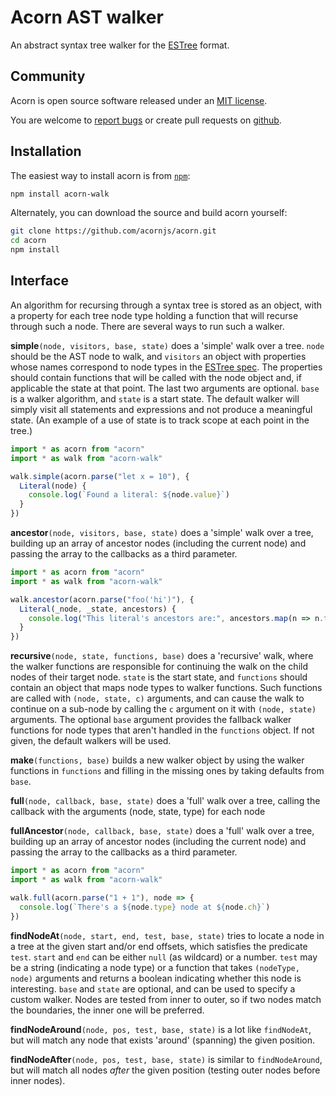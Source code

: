 # Acorn AST walker

An abstract syntax tree walker for the
[ESTree](https://github.com/estree/estree) format.

## Community

Acorn is open source software released under an
[MIT license](https://github.com/acornjs/acorn/blob/master/acorn-walk/LICENSE).

You are welcome to
[report bugs](https://github.com/acornjs/acorn/issues) or create pull
requests on [github](https://github.com/acornjs/acorn).

## Installation

The easiest way to install acorn is from [`npm`](https://www.npmjs.com/):

```sh
npm install acorn-walk
```

Alternately, you can download the source and build acorn yourself:

```sh
git clone https://github.com/acornjs/acorn.git
cd acorn
npm install
```

## Interface

An algorithm for recursing through a syntax tree is stored as an
object, with a property for each tree node type holding a function
that will recurse through such a node. There are several ways to run
such a walker.

**simple**`(node, visitors, base, state)` does a 'simple' walk over a
tree. `node` should be the AST node to walk, and `visitors` an object
with properties whose names correspond to node types in the [ESTree
spec](https://github.com/estree/estree). The properties should contain
functions that will be called with the node object and, if applicable
the state at that point. The last two arguments are optional. `base`
is a walker algorithm, and `state` is a start state. The default
walker will simply visit all statements and expressions and not
produce a meaningful state. (An example of a use of state is to track
scope at each point in the tree.)

```js
import * as acorn from "acorn"
import * as walk from "acorn-walk"

walk.simple(acorn.parse("let x = 10"), {
  Literal(node) {
    console.log(`Found a literal: ${node.value}`)
  }
})
```

**ancestor**`(node, visitors, base, state)` does a 'simple' walk over
a tree, building up an array of ancestor nodes (including the current node)
and passing the array to the callbacks as a third parameter.

```js
import * as acorn from "acorn"
import * as walk from "acorn-walk"

walk.ancestor(acorn.parse("foo('hi')"), {
  Literal(_node, _state, ancestors) {
    console.log("This literal's ancestors are:", ancestors.map(n => n.type))
  }
})
```

**recursive**`(node, state, functions, base)` does a 'recursive'
walk, where the walker functions are responsible for continuing the
walk on the child nodes of their target node. `state` is the start
state, and `functions` should contain an object that maps node types
to walker functions. Such functions are called with `(node, state, c)`
arguments, and can cause the walk to continue on a sub-node by calling
the `c` argument on it with `(node, state)` arguments. The optional
`base` argument provides the fallback walker functions for node types
that aren't handled in the `functions` object. If not given, the
default walkers will be used.

**make**`(functions, base)` builds a new walker object by using the
walker functions in `functions` and filling in the missing ones by
taking defaults from `base`.

**full**`(node, callback, base, state)` does a 'full' walk over a
tree, calling the callback with the arguments (node, state, type) for
each node

**fullAncestor**`(node, callback, base, state)` does a 'full' walk
over a tree, building up an array of ancestor nodes (including the
current node) and passing the array to the callbacks as a third
parameter.

```js
import * as acorn from "acorn"
import * as walk from "acorn-walk"

walk.full(acorn.parse("1 + 1"), node => {
  console.log(`There's a ${node.type} node at ${node.ch}`)
})
```

**findNodeAt**`(node, start, end, test, base, state)` tries to locate
a node in a tree at the given start and/or end offsets, which
satisfies the predicate `test`. `start` and `end` can be either `null`
(as wildcard) or a number. `test` may be a string (indicating a node
type) or a function that takes `(nodeType, node)` arguments and
returns a boolean indicating whether this node is interesting. `base`
and `state` are optional, and can be used to specify a custom walker.
Nodes are tested from inner to outer, so if two nodes match the
boundaries, the inner one will be preferred.

**findNodeAround**`(node, pos, test, base, state)` is a lot like
`findNodeAt`, but will match any node that exists 'around' (spanning)
the given position.

**findNodeAfter**`(node, pos, test, base, state)` is similar to
`findNodeAround`, but will match all nodes *after* the given position
(testing outer nodes before inner nodes).
